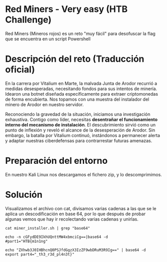 # Red Miners - Very easy (HTB Challenge)
Red Miners (Mineros rojos) es un reto "muy fácil" para desofuscar la flag que se encuentra en un script Powershell

# Descripción del reto (Traducción oficial)
En la carrera por Vitalium en Marte, la malvada Junta de Arodor recurrió a medidas desesperadas, necesitando fondos para sus intentos de minería. Idearon una botnet diseñada específicamente para extraer criptomonedas de forma encubierta. Nos topamos con una muestra del instalador del minero de Arodor en nuestro servidor. 

Reconociendo la gravedad de la situación, iniciamos una investigación exhaustiva. Contigo como líder, necesitas **desentrañar el funcionamiento interno del mecanismo de instalación**. El descubrimiento sirvió como un punto de inflexión y reveló el alcance de la desesperación de Arodor. Sin embargo, la batalla por Vitalium continuó, instándonos a permanecer alerta y adaptar nuestras ciberdefensas para contrarrestar futuras amenazas.

# Preparación del entorno
En nuestro Kali Linux nos descargamos el fichero zip, y lo descomprimimos.

# Solución 
Visualizamos el archivo con cat, divisamos varias cadenas a las que se le aplica un descodificación en base 64, por lo que después de probar algunas vemos que hay ir recolectando varias cadenas y unirlas.

```shell
cat miner_installer.sh | grep "base64"

echo -n cGFydDE9IkhUQnttMW4xbmciCg==|base64 -d
#part1="HTB{m1n1ng"

echo "ZXhwb3J0IHBhcnQ0PSJfdGgzX3IzZF9wbDRuM3R9Ig==" | base64 -d
export part4="_th3_r3d_pl4n3t}"

```
